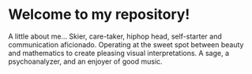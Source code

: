 # Welcome to my repository!
A little about me...
Skier, care-taker, hiphop head, self-starter and communication aficionado. Operating at the sweet spot between beauty and mathematics to create pleasing visual interpretations. A sage, a psychoanalyzer, and an enjoyer of good music.
